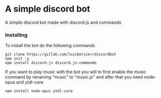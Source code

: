 # A simple discord bot

A simple discord bot made with discord.js and commando

### Installing

To install the bot do the following commands

```
git clone https://gitlab.com/loicbersier/discordbot
npm init -y
npm install discord.js discord.js-commando
```
If you want to play music with the bot you will to first enable the music command by renaming  "music" to "music.js" and after that you need node-opus and ytdl-core
```
npm install node-opus ytdl-core
```